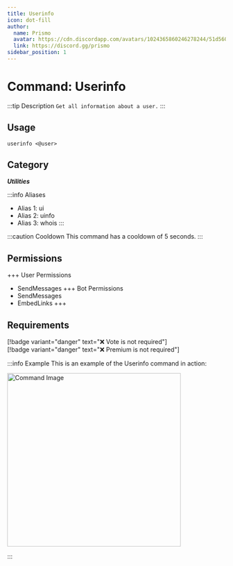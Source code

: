 ```yaml
---
title: Userinfo
icon: dot-fill
author:
  name: Prismo
  avatar: https://cdn.discordapp.com/avatars/1024365860246278244/51d5603eff69376da9a21e86b07a75bd.png?size=2048
  link: https://discord.gg/prismo
sidebar_position: 1
---
```



# Command: Userinfo

:::tip Description
`Get all information about a user.`
:::

## Usage

```
userinfo <@user>
```

## Category

_**Utilities**_

:::info Aliases
- Alias 1: ui
- Alias 2: uinfo
- Alias 3: whois
:::

:::caution Cooldown
This command has a cooldown of 5 seconds.
:::

## Permissions

+++ User Permissions
- SendMessages
+++ Bot Permissions
- SendMessages
- EmbedLinks
+++

## Requirements

[!badge variant="danger" text="❌ Vote is not required"]  
[!badge variant="danger" text="❌ Premium is not required"]

:::info Example
This is an example of the Userinfo command in action:

<img src="https://i.imgur.com/09yyTmo.png" alt="Command Image" width="400"/>

:::

